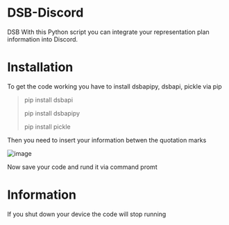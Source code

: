 # DSB-Discord
DSB
With this Python script you can integrate your representation plan information into Discord.

# Installation

To get the code working you have to install dsbapipy, dsbapi, pickle via pip

> pip install dsbapi
> 
> pip install dsbapipy
> 
> pip install pickle

Then you need to insert your information betwen the quotation marks
 
![image](https://user-images.githubusercontent.com/95987806/174065316-d3c3483b-9d08-4400-9d02-91a8f6e44139.png)

Now save your code and rund it via command promt

# Information

If you shut down your device the code will stop running
